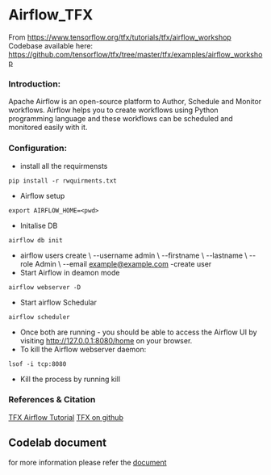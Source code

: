 # Airflow_TFX

From https://www.tensorflow.org/tfx/tutorials/tfx/airflow_workshop
Codebase available here: https://github.com/tensorflow/tfx/tree/master/tfx/examples/airflow_workshop

### Introduction:

  Apache Airflow is an open-source platform to Author, Schedule and Monitor workflows. Airflow helps you to create workflows using Python programming language and these workflows   can be scheduled and monitored easily with it.

### Configuration:
   
   * install all the requirmensts 
   
   ```
   pip install -r rwquirments.txt
   ```
   * Airflow setup
   ```
   export AIRFLOW_HOME=<pwd>
   ```
   * Initalise DB
   ```
   airflow db init
   ```
   * airflow users create \ --username admin \ --firstname <YourName> \ --lastname <YourLastName> \ --role Admin \ --email example@example.com -create user
   * Start Airflow in deamon mode 
   ```
  airflow webserver -D
  ```
  * Start airflow Schedular 
  ```
  airflow scheduler
  ```
  
  * Once both are running - you should be able to access the Airflow UI by visiting http://127.0.0.1:8080/home on your browser.
  * To kill the Airflow webserver daemon:
  ```
  lsof -i tcp:8080  
  ```
  
  * Kill the process by running kill <PID> 

### References & Citation
  
  [TFX Airflow Tutorial](https://www.tensorflow.org/tfx/tutorials/tfx/airflow_workshop)
  [TFX on github](https://github.com/tensorflow/tfx)
  
## Codelab document 
 for more information please refer the [document](https://codelabs-preview.appspot.com/?file_id=1AQlroyQtIoqxq_erCv2zVcXCMexqeSoS4INub_TVmF0#0)



